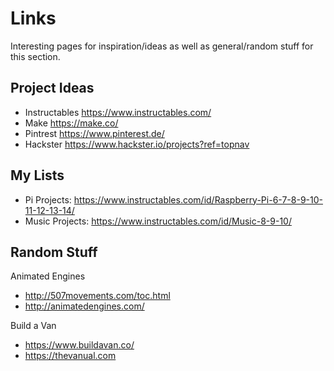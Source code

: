 # Links

Interesting pages for inspiration/ideas as well as general/random stuff for this section.

## Project Ideas

- Instructables <https://www.instructables.com/>
- Make <https://make.co/>
- Pintrest <https://www.pinterest.de/>
- Hackster <https://www.hackster.io/projects?ref=topnav>

## My Lists

- Pi Projects: <https://www.instructables.com/id/Raspberry-Pi-6-7-8-9-10-11-12-13-14/>
- Music Projects: <https://www.instructables.com/id/Music-8-9-10/>

## Random Stuff

Animated Engines

- <http://507movements.com/toc.html>
- <http://animatedengines.com/>

Build a Van

- <https://www.buildavan.co/>
- <https://thevanual.com>
